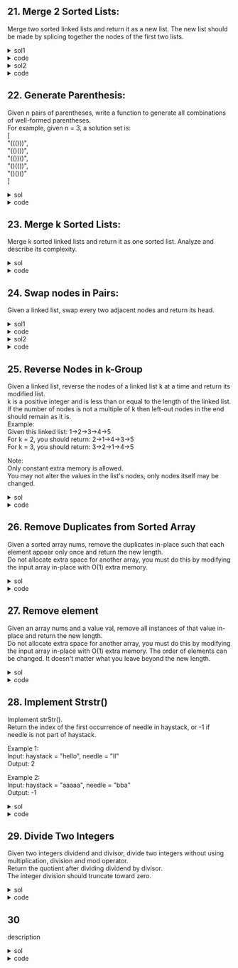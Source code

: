 ## 21. Merge 2 Sorted Lists:
Merge two sorted linked lists and return it as a new list. The new list should be made by splicing together the nodes of the first two lists.

<details><summary>sol1</summary>
<p>

#### iterative. while both not end, gogo. append the tail if there's remaining elements in one list. time=O(n), space=O(1)

</p></details>

<details><summary>code</summary>
<p>

```python
class Solution(object):
    def mergeTwoLists(self, l1, l2):
        """
        :type l1: ListNode
        :type l2: ListNode
        :rtype: ListNode
        """
        head = node = ListNode(0)
        while l1 and l2:
            if l1.val < l2.val:
                node.next = ListNode(l1.val)
                l1 = l1.next
            else:
                node.next = ListNode(l2.val)
                l2 = l2.next
            node = node.next
        node.next = l1 or l2
        return head.next
```
</p></details>

<details><summary>sol2</summary>
<p>

#### recursive. time=O(n), space=O(n)

</p></details>

<details><summary>code</summary>
<p>

```python
class Solution(object):
    def mergeTwoLists(self, l1, l2):
        """
        :type l1: ListNode
        :type l2: ListNode
        :rtype: ListNode
        """
        if not l1 or not l2:
            return l1 or l2
        if l1.val < l2.val:
            l1.next = self.mergeTwoLists(l1.next, l2)
            return l1
        else:
            l2.next = self.mergeTwoLists(l1, l2.next)
            return l2
```
</p></details>

## 22. Generate Parenthesis:
Given n pairs of parentheses, write a function to generate all combinations of well-formed parentheses.  
For example, given n = 3, a solution set is:  
[  
"((()))",  
"(()())",  
"(())()",  
"()(())",  
"()()()"  
]  

<details><summary>sol</summary>
<p>

#### DFS keeping track num of left brackets and right brackets. time=O(n), space=O(n)

</p></details>

<details><summary>code</summary>
<p>

```python
class Solution(object):
    def generateParenthesis(self,n):
        res = []
        def dfs(cur, l, r):
            if r > l or l > n or r > n:
                return
            if l == r and l == n:
                res.append(cur)
                return
            dfs(cur+'(', l+1, r)
            dfs(cur+')', l, r+1)
        dfs('', 0, 0)
        return res
```
</p></details>

## 23. Merge k Sorted Lists:
Merge k sorted linked lists and return it as one sorted list. Analyze and describe its complexity.  

<details><summary>sol</summary>
<p>

#### Use priority queue to save the first node of each list, get the node with lowest value and put the next node of it into the priority queue.  test case: [], [[]], empty head in lists
. time = O(nklog(k)), space=O(k)

</p></details>

<details><summary>code</summary>
<p>

```python
class Solution(object):
    def mergeKLists(self, lists):
        """
        :type lists: List[ListNode]
        :rtype: ListNode
        """
        from Queue import PriorityQueue
        head = node = ListNode(None)
        pq = PriorityQueue()
        for l in lists:
            if l:
                # (there are 2 brackets, the inner one is for tuple(key, item))
                pq.put((l.val, l))
        # while pq is not valid, will loop infinitely
        while pq.qsize()>0:
            # will delete the first item in priority queue and return the item
            cur = pq.get()[1]
            if cur.next:
                pq.put((cur.next.val, cur.next))
            node.next = cur
            node = node.next
        return head.next
```
</p></details>

## 24. Swap nodes in Pairs:
Given a linked list, swap every two adjacent nodes and return its head.

<details><summary>sol1</summary>
<p>

#### recursive. time=O(n), space=O(n)

</p></details>

<details><summary>code</summary>
<p>

```python
class Solution(object):
    def swapPairs(self, head):
        """
        :type head: ListNode
        :rtype: ListNode
        """
        if not head or not head.next:
            return head
        node = head.next
        head.next = self.swapPairs(head.next.next)
        node.next = head
        return node
```
</p></details>

<details><summary>sol2</summary>
<p>

#### iterative. time=O(n), space=O(1)

</p></details>

<details><summary>code</summary>
<p>

```python
class Solution(object):
    def swapPairs(self, head):
        """
        :type head: ListNode
        :rtype: ListNode
        """
        res = prev = ListNode(0)
        res.next = prev.next = head
        while prev.next and prev.next.next:
            a, b = prev.next, prev.next.next
            a.next, b.next, prev.next = b.next, a, b
            prev = prev.next.next
        return res.next
```
</p></details>

## 25. Reverse Nodes in k-Group
Given a linked list, reverse the nodes of a linked list k at a time and return its modified list.  
k is a positive integer and is less than or equal to the length of the linked list. If the number of nodes is not a multiple of k then left-out nodes in the end should remain as it is.  
Example:  
Given this linked list: 1->2->3->4->5  
For k = 2, you should return: 2->1->4->3->5  
For k = 3, you should return: 3->2->1->4->5  

Note:  
Only constant extra memory is allowed.  
You may not alter the values in the list's nodes, only nodes itself may be changed.  

<details><summary>sol</summary>
<p>

#### iterative instead of recursive(not constant space). handle k nodes in a time. handle prev and nxt carefully. time=O(n), space=O(1)

</p></details>

<details><summary>code</summary>
<p>

```python
    def reverseKGroup2(self, head, k):
        """
        :type head: ListNode
        :type k: int
        :rtype: ListNode
        """
        dummy = ListNode(0)
        dummy.next = head
        prev = dummy
        tail = head
        
        while True:
            count = 0
            while tail and count < k:
                tail = tail.next
                count += 1
            if count < k:
                break
            if count == k:
                nxt = tail
                for _ in range(count):
                    head_next = head.next
                    head.next = nxt
                    nxt = head
                    head = head_next
                prev.next = nxt
            head = tail
            for _ in range(count):
                prev = prev.next
        return dummy.next
```
</p></details>

## 26. Remove Duplicates from Sorted Array
Given a sorted array nums, remove the duplicates in-place such that each element appear only once and return the new length.  
Do not allocate extra space for another array, you must do this by modifying the input array in-place with O(1) extra memory.

<details><summary>sol</summary>
<p>

#### Should use two pointers, modify nums[j] when seeing a new number. nums[:] = nums[:i] + nums[i+1:] can do the trick, but each of this step takes O(n) so will cause TLE. time=O(n), space=O(1)

</p></details>

<details><summary>code</summary>
<p>

```python
class Solution(object):
    def removeDuplicates(self, nums):
        """
        :type nums: List[int]
        :rtype: int
        """
        if not nums:
            return 0
        i, j = 0, 0
        while i < len(nums):
            if i == 0 or (i > 0 and nums[i] != nums[i-1]):
                nums[j] = nums[i]
                j += 1
            i += 1
        return j
```
</p></details>

## 27. Remove element
Given an array nums and a value val, remove all instances of that value in-place and return the new length.  
Do not allocate extra space for another array, you must do this by modifying the input array in-place with O(1) extra memory.
The order of elements can be changed. It doesn't matter what you leave beyond the new length.

<details><summary>sol</summary>
<p>

#### basically same logic as 26. Use del or 2 pointers. time=O(n), space=O(1)

</p></details>

<details><summary>code</summary>
<p>

```python
class Solution(object):
    def removeElement(self, nums, val):
        """
        :type nums: List[int]
        :type val: int
        :rtype: int
        """
        i = 0
        while i < len(nums):
            if nums[i] == val:
                del(nums[i])
            else:
                i += 1
        return i
```
</p></details>

## 28. Implement Strstr()
Implement strStr().  
Return the index of the first occurrence of needle in haystack, or -1 if needle is not part of haystack.  

Example 1:  
Input: haystack = "hello", needle = "ll"  
Output: 2  

Example 2:  
Input: haystack = "aaaaa", needle = "bba"  
Output: -1  

<details><summary>sol</summary>
<p>

#### Just iterate and be careful for index range. time=O(n), space=O(1)

</p></details>

<details><summary>code</summary>
<p>

```python
class Solution(object):
    def strStr(self, haystack, needle):
        """
        :type haystack: str
        :type needle: str
        :rtype: int
        """
        if not needle:
            return 0
        L = len(needle)
        for i in range(len(haystack)):
            if i + L - 1 > len(haystack) - 1:
                return -1
            if haystack[i:i+L] == needle:
                return i
        return -1
```
</p></details>

## 29. Divide Two Integers
Given two integers dividend and divisor, divide two integers without using multiplication, division and mod operator.  
Return the quotient after dividing dividend by divisor.  
The integer division should truncate toward zero.

<details><summary>sol</summary>
<p>

#### while dividend >= divisor : bit shift the divisor. time=O(logn)? space=O(1)

</p></details>

<details><summary>code</summary>
<p>

```python
class Solution(object):
    def divide(self, dividend, divisor):
        """
        :type dividend: int
        :type divisor: int
        :rtype: int
        """
        if dividend == -2**31 and divisor == -1:
            return 2**31 - 1
        if (dividend > 0 and divisor < 0) or (dividend < 0 and divisor > 0):
            neg = True
        else:
            neg = False
        dividend, divisor = abs(dividend), abs(divisor)
        res = 0
        while dividend >= divisor:
            d, cur = divisor, 0
            while dividend >= d:
                d = d << 1
                cur += 1
            res += 2 ** (cur - 1)
            dividend = dividend - (d >> 1)
        if neg:
            return -res
        else:
            return res
```
</p></details>

## 30
description

<details><summary>sol</summary>
<p>

#### hint

</p></details>

<details><summary>code</summary>
<p>

```python
code
```
</p></details>
